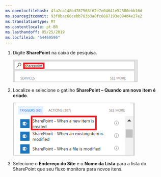 ```yaml
---
ms.openlocfilehash: 4fa2ca148bd787568f62e7e04641e52880ebb16d
ms.sourcegitcommit: 93f8bac60cebb783b3a8fc8887193e094d4e27e2
ms.translationtype: MT
ms.contentlocale: pt-BR
ms.lasthandoff: 05/25/2019
ms.locfileid: "64469596"
---
```

1. Digite **SharePoint** na caixa de pesquisa.
   
    ![pesquisar gatilhos do SharePoint](media/modern-approvals/search-for-sharepoint.png)
2. Localize e selecione o gatilho **SharePoint – Quando um novo item é criado**.
   
    ![selecione o gatilho do SharePoint](media/modern-approvals/select-sharepoint-new-item.png)
3. Selecione o **Endereço do Site** e o **Nome da Lista** para a lista do SharePoint que seu fluxo monitora para novos itens.

